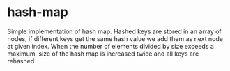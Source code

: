 # hash-map

Simple implementation of hash map. Hashed keys are stored in an array of nodes, if different keys get the same hash value we add them as next node at given index. When the number of elements divided by size exceeds a maximum, size of the hash map is increased twice and all keys are rehashed
